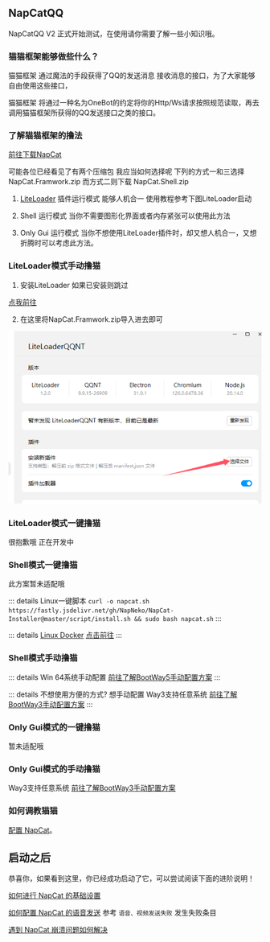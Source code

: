 ## NapCatQQ
NapCatQQ V2 正式开始测试，在使用请你需要了解一些小知识哦。

### 猫猫框架能够做些什么？
猫猫框架 通过魔法的手段获得了QQ的发送消息 接收消息的接口，为了大家能够自由使用这些接口，

猫猫框架 将通过一种名为OneBot的约定将你的Http/Ws请求按照规范读取，再去调用猫猫框架所获得的QQ发送接口之类的接口。

### 了解猫猫框架的撸法
[前往下载NapCat](https://github.com/NapNeko/NapCatQQ/releases) 

可能各位已经看见了有两个压缩包 我应当如何选择呢 下列的方式一和三选择 NapCat.Framwork.zip 而方式二则下载 NapCat.Shell.zip

1. [LiteLoader](https://liteloaderqqnt.github.io/) 插件运行模式 能够人机合一 使用教程参考下图LiteLoader启动

2. Shell 运行模式 当你不需要图形化界面或者内存紧张可以使用此方法

3. Only Gui 运行模式 当你不想使用LiteLoader插件时，却又想人机合一，又想折腾时可以考虑此方法。

### LiteLoader模式手动撸猫
1. 安装LiteLoader 如果已安装则跳过

[点我前往](https://liteloaderqqnt.github.io/) 

2. 在这里将NapCat.Framwork.zip导入进去即可

![在这里](../../asset/img/getting-started/ll01.png)

### LiteLoader模式一键撸猫
很抱歉哦 正在开发中

### Shell模式一键撸猫
此方案暂未适配哦

::: details Linux一键脚本
`curl -o napcat.sh https://fastly.jsdelivr.net/gh/NapNeko/NapCat-Installer@master/script/install.sh && sudo bash napcat.sh`
:::

::: details [Linux Docker](https://github.com/NapNeko/NapCat-Docker)
[点击前往](https://github.com/NapNeko/NapCat-Docker)
:::
### Shell模式手动撸猫

::: details Win 64系统手动配置
[前往了解BootWay5手动配置方案](/zh-CN/guide/BootWay05.md)
:::

::: details 不想使用方便的方式? 想手动配置
Way3支持任意系统
[前往了解BootWay3手动配置方案](/zh-CN/guide/BootWay03.md)
:::

### Only Gui模式的一键撸猫
暂未适配哦

### Only Gui模式的手动撸猫
Way3支持任意系统
[前往了解BootWay3手动配置方案](/zh-CN/guide/BootWay03-nogui.md)

### 如何调教猫猫

[配置 NapCat](./config.md)。

## 启动之后

恭喜你，如果看到这里，你已经成功启动了它，可以尝试阅读下面的进阶说明！

[如何进行 NapCat 的基础设置](/zh-CN/guide/config.md)

[如何配置 NapCat 的语音发送](/zh-CN/guide/faq.md) 参考 `语音、视频发送失败` 发生失败条目

[遇到 NapCat 崩溃问题如何解决](/zh-CN/guide/faq.md)
